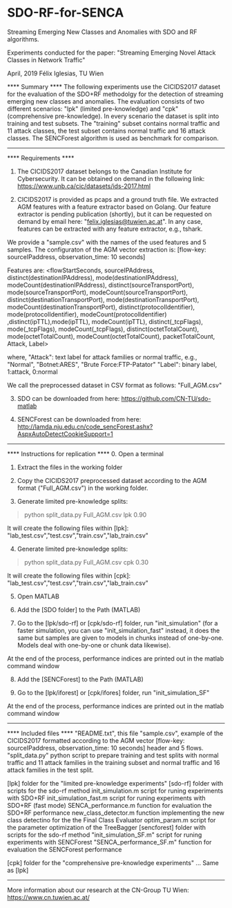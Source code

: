 # SDO-RF-for-SENCA
Streaming Emerging New Classes and Anomalies with SDO and RF algorithms.

Experiments conducted for the paper:
"Streaming Emerging Novel Attack Classes in Network Traffic"

April, 2019
Félix Iglesias, TU Wien


**** Summary ****
The following experiments use the CICIDS2017 dataset for the evaluation of the SDO+RF methodolgy for
the detection of streaming emerging new classes and anomalies. The evaluation consists of two different
scenarios: "lpk" (limited pre-knowledge) and "cpk" (comprehensive pre-knowledge). In every scenario the 
dataset is split into training and test subsets. The "training" subset contains normal traffic and 11 attack 
classes, the test subset contains normal traffic and 16 attack classes. The SENCForest algorithm is
used as benchmark for comparison.
*****************

**** Requirements ****
1. The CICIDS2017 dataset belongs to the Canadian Institute for Cybersecurity. It can be obtained on demand
in the following link:
https://www.unb.ca/cic/datasets/ids-2017.html

2. CICIDS2017 is provided as pcaps and a ground truth file. We extracted AGM features with a feature extractor 
based on Golang. Our feature extractor is pending publication (shortly), but it can be requested on demand by
email here: "felix.iglesias@tuwien.ac.at". In any case, features can be extracted with any feature extractor, 
e.g., tshark. 

We provide a "sample.csv" with the names of the used features and 5 samples. 
The configuraton of the AGM vector extraction is: [flow-key: sourceIPaddress, observation_time: 10 seconds]

Features are:
<flowStartSeconds, sourceIPAddress, distinct(destinationIPAddress), mode(destinationIPAddress), modeCount(destinationIPAddress), distinct(sourceTransportPort),
mode(sourceTransportPort), modeCount(sourceTransportPort), distinct(destinationTransportPort), mode(destinationTransportPort), modeCount(destinationTransportPort),
distinct(protocolIdentifier), mode(protocolIdentifier), modeCount(protocolIdentifier) ,distinct(ipTTL),mode(ipTTL), modeCount(ipTTL), distinct(_tcpFlags),
mode(_tcpFlags), modeCount(_tcpFlags), distinct(octetTotalCount), mode(octetTotalCount), modeCount(octetTotalCount), packetTotalCount, Attack, Label>

where,
"Attack": text label for attack families or normal traffic, e.g., "Normal", "Botnet:ARES", "Brute Force:FTP-Patator"
"Label": binary label, 1:attack, 0:normal

We call the preprocessed dataset in CSV format as follows: "Full_AGM.csv"

3. SDO can be downloaded from here:
https://github.com/CN-TU/sdo-matlab

4. SENCForest can be downloaded from here:
http://lamda.nju.edu.cn/code_sencForest.ashx?AspxAutoDetectCookieSupport=1
**********************

**** Instructions for replication ****
0. Open a terminal

1. Extract the files in the working folder

2. Copy the CICIDS2017 preprocessed dataset according to the AGM format ("Full_AGM.csv") in the working folder. 

3. Generate limited pre-knowledge splits: 
> python split_data.py Full_AGM.csv lpk 0.90

It will create the following files within [lpk]:
"lab_test.csv","test.csv","train.csv","lab_train.csv"

4. Generate limited pre-knowledge splits: 
> python split_data.py Full_AGM.csv cpk 0.30

It will create the following files within [cpk]:
"lab_test.csv","test.csv","train.csv","lab_train.csv"

5. Open MATLAB

6. Add the [SDO folder] to the Path (MATLAB) 

7. Go to the [lpk/sdo-rf] or [cpk/sdo-rf] folder, run "init_simulation" 
(for a faster simulation, you can use "init_simulation_fast" instead, it does the same but samples are given to models in chunks
instead of one-by-one. Models deal with one-by-one or chunk data likewise).

At the end of the process, performance indices are printed out in the matlab command window

8. Add the [SENCForest] to the Path (MATLAB) 

7. Go to the [lpk/iforest] or [cpk/ifores] folder, run "init_simulation_SF" 

At the end of the process, performance indices are printed out in the matlab command window
**************************************


**** Included files ****
"README.txt",                       this file
"sample.csv",                       example of the CICIDS2017 formatted according to the AGM vector [flow-key: sourceIPaddress, 
                                    observation_time: 10 seconds]
                                    header and 5 flows.
"split_data.py"                     python script to prepare training and test splits with normal traffic and 11 attack families in 
                                    the training subset and normal traffic and 16 attack families in the test split.

[lpk]                               folder for the "limited pre-knowledge experiments"
    [sdo-rf]                        folder with scripts for the sdo-rf method
        init_simulation.m           script for runing experiments with SDO+RF
        init_simulation_fast.m      script for runing experiments with SDO+RF (fast mode)
        SENCA_performance.m         function for evaluation the SDO+RF performance
        new_class_detector.m        function implementing the new class detectino for the the Final Class Evaluator
        optim_param.m               script for the parameter optimization of the TreeBagger
    [sencforest]                    folder with scripts for the sdo-rf method
        "init_simulation_SF.m"      script for runing experiments with SENCForest
        "SENCA_performance_SF.m"    function for evaluation the SENCForest performance

[cpk]                               folder for the "comprehensive pre-knowledge experiments"
    ...                             Same as [lpk]
************************


More information about our research at the CN-Group TU Wien:
https://www.cn.tuwien.ac.at/
